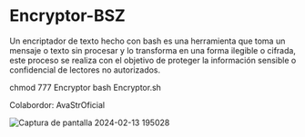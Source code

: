 # Encryptor-BSZ

Un encriptador de texto hecho con bash es una herramienta que toma un mensaje o texto sin procesar y lo transforma en una forma ilegible o cifrada, este proceso se realiza con el objetivo de proteger la información sensible o confidencial de lectores no autorizados.

chmod 777 Encryptor
bash Encryptor.sh

Colabordor: AvaStrOficial

![Captura de pantalla 2024-02-13 195028](https://github.com/Nova1lc/Encryptor-BSZ/assets/141974150/9f4bfa4a-1ea8-4864-a83c-e02fc0ce0502)
